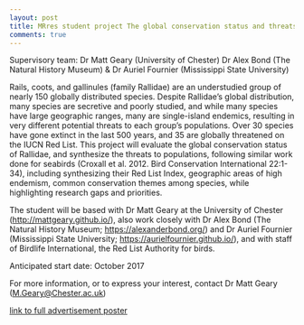 ```yaml
---
layout: post
title: MRres student project The global conservation status and threats to rails (Rallidae)
comments: true
---
```


[](http://i.imgur.com/YoPSlKR.png)

Supervisory team: Dr Matt Geary (University of Chester) Dr Alex Bond (The Natural History Museum) & Dr Auriel Fournier (Mississippi State University)

Rails, coots, and gallinules (family Rallidae) are an understudied group of nearly 150 globally distributed species. Despite Rallidae’s global distribution, many species are secretive and poorly studied, and while many species have large geographic ranges, many are single-island endemics, resulting in very different potential threats to each group’s populations. Over 30 species have gone extinct in the last 500 years, and 35 are globally threatened on the IUCN Red List. This project will evaluate the global conservation status of Rallidae, and synthesize the threats to populations, following similar work done for seabirds (Croxall et al. 2012. Bird Conservation International 22:1-34), including synthesizing their Red List Index, geographic areas of high endemism, common conservation themes among species, while highlighting research gaps and priorities.

The student will be based with Dr Matt Geary at the University of Chester (http://mattgeary.github.io/), also work closely with Dr Alex Bond (The Natural History Museum; https://alexanderbond.org/) and Dr Auriel Fournier (Mississippi State University; https://aurielfournier.github.io/), and with staff of Birdlife International, the Red List Authority for birds.

Anticipated start date: October 2017

For more information, or to express your interest, contact Dr Matt Geary (M.Geary@Chester.ac.uk)

[link to full advertisement poster](https://github.com/aurielfournier/aurielfournier.github.io/blob/master/_pdfs/Rail%20MRes%20poster.pdf)
